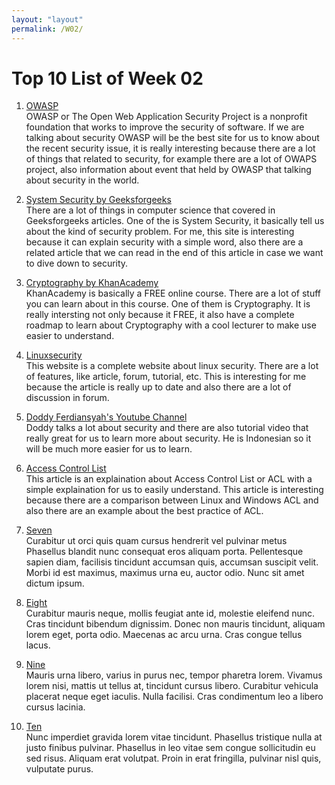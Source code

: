```yaml
---
layout: "layout"
permalink: /W02/
---
```


# Top 10 List of Week 02

1. [OWASP](https://owasp.org/)<br>
OWASP or The Open Web Application Security Project is a nonprofit foundation that works to improve the security of software. If we are talking about security OWASP will be the best site for us to know about the recent security issue, it is really interesting because there are a lot of things that related to security, for example there are a lot of OWAPS project, also information about event that held by OWASP that talking about security in the world.

2. [System Security by Geeksforgeeks](https://www.geeksforgeeks.org/system-security/)<br>
There are a lot of things in computer science that covered in Geeksforgeeks articles. One of the is System Security, it basically tell us about the kind of security problem. For me, this site is interesting because it can explain security with a simple word, also there are a related article that we can read in the end of this article in case we want to dive down to security.

3. [Cryptography by KhanAcademy](https://www.khanacademy.org/computing/computer-science/cryptography)<br>
KhanAcademy is basically a FREE online course. There are a lot of stuff you can learn about in this course. One of them is Cryptography. It is really intersting not only because it FREE, it also have a complete roadmap to learn about Cryptography with a cool lecturer to make use easier to understand.

4. [Linuxsecurity](https://linuxsecurity.com/)<br>
This website is a complete website about linux security. There are a lot of features, like article, forum, tutorial, etc. This is interesting for me because the article is really up to date and also there are a lot of discussion in forum.

5. [Doddy Ferdiansyah's Youtube Channel](https://www.youtube.com/channel/UCOJ8bBTv3prKMVbI_fXUOzg)<br>
Doddy talks a lot about security and there are also tutorial video that really great for us to learn more about security. He is Indonesian so it will be much more easier for us to learn.

6. [Access Control List](https://www.imperva.com/learn/data-security/access-control-list-acl/)<br>
This article is an explaination about Access Control List or ACL with a simple explaination for us to easily understand. This article is interesting because there are a comparison between Linux and Windows ACL and also there are an example about the best practice of ACL.

7. [Seven](https://en.wikipedia.org/wiki/7)<br>
Curabitur ut orci quis quam cursus hendrerit vel pulvinar metus
Phasellus blandit nunc consequat eros aliquam porta.
Pellentesque sapien diam, facilisis tincidunt accumsan quis, accumsan suscipit velit. 
Morbi id est maximus, maximus urna eu, auctor odio. 
Nunc sit amet dictum ipsum.

8. [Eight](https://en.wikipedia.org/wiki/8)<br>
Curabitur mauris neque, mollis feugiat ante id, molestie eleifend nunc.
Cras tincidunt bibendum dignissim.
Donec non mauris tincidunt, aliquam lorem eget, porta odio.
Maecenas ac arcu urna.
Cras congue tellus lacus.

9. [Nine](https://en.wikipedia.org/wiki/9)<br>
Mauris urna libero, varius in purus nec, tempor pharetra lorem.
Vivamus lorem nisi, mattis ut tellus at, tincidunt cursus libero.
Curabitur vehicula placerat neque eget iaculis.
Nulla facilisi.
Cras condimentum leo a libero cursus lacinia.

10. [Ten](https://en.wikipedia.org/wiki/10)<br>
Nunc imperdiet gravida lorem vitae tincidunt. 
Phasellus tristique nulla at justo finibus pulvinar.
Phasellus in leo vitae sem congue sollicitudin eu sed risus.
Aliquam erat volutpat.
Proin in erat fringilla, pulvinar nisl quis, vulputate purus.
